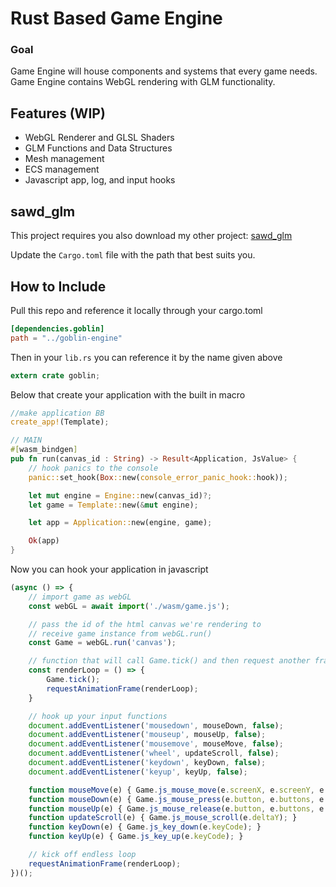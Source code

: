 # Rust Based Game Engine

### Goal

Game Engine will house components and systems that every game needs. Game Engine contains WebGL rendering with GLM functionality.

## Features (WIP)

- WebGL Renderer and GLSL Shaders
- GLM Functions and Data Structures
- Mesh management
- ECS management
- Javascript app, log, and input hooks

## sawd_glm

This project requires you also download my other project: [sawd_glm](https://github.com/WAFFO/sawd-glm/)

Update the `Cargo.toml` file with the path that best suits you.

## How to Include

Pull this repo and reference it locally through your cargo.toml

```toml
[dependencies.goblin]
path = "../goblin-engine"
```

Then in your `lib.rs` you can reference it by the name given above

```rust
extern crate goblin;
```

Below that create your application with the built in macro

```rust
//make application BB
create_app!(Template);

// MAIN
#[wasm_bindgen]
pub fn run(canvas_id : String) -> Result<Application, JsValue> {
    // hook panics to the console
    panic::set_hook(Box::new(console_error_panic_hook::hook));

    let mut engine = Engine::new(canvas_id)?;
    let game = Template::new(&mut engine);

    let app = Application::new(engine, game);

    Ok(app)
}
```

Now you can hook your application in javascript

```javascript
(async () => {
    // import game as webGL
    const webGL = await import('./wasm/game.js');

    // pass the id of the html canvas we're rendering to
    // receive game instance from webGL.run()
    const Game = webGL.run('canvas');

    // function that will call Game.tick() and then request another frame
    const renderLoop = () => {
        Game.tick();
        requestAnimationFrame(renderLoop);
    }

    // hook up your input functions
    document.addEventListener('mousedown', mouseDown, false);
    document.addEventListener('mouseup', mouseUp, false);
    document.addEventListener('mousemove', mouseMove, false);
    document.addEventListener('wheel', updateScroll, false);
    document.addEventListener('keydown', keyDown, false);
    document.addEventListener('keyup', keyUp, false);

    function mouseMove(e) { Game.js_mouse_move(e.screenX, e.screenY, e.movementX, e.movementY); }
    function mouseDown(e) { Game.js_mouse_press(e.button, e.buttons, e.screenX, e.screenY); }
    function mouseUp(e) { Game.js_mouse_release(e.button, e.buttons, e.screenX, e.screenY); }
    function updateScroll(e) { Game.js_mouse_scroll(e.deltaY); }
    function keyDown(e) { Game.js_key_down(e.keyCode); }
    function keyUp(e) { Game.js_key_up(e.keyCode); }

    // kick off endless loop
    requestAnimationFrame(renderLoop);
})();
```
